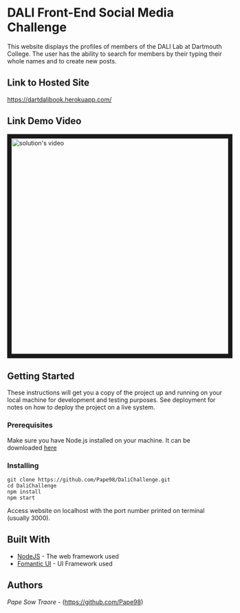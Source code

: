 # DALI Front-End Social Media Challenge

This website displays the profiles of members of the DALI Lab at Dartmouth College. The user has the ability to search for members by their typing their whole names and to create new posts. 

## Link to Hosted Site

https://dartdalibook.herokuapp.com/

## Link Demo Video

<a href="http://www.youtube.com/watch?feature=player_embedded&v=dUugHVACukY
" target="_blank"><img src="http://img.youtube.com/vi/dUugHVACukY/0.jpg" 
alt="solution's video" border="10" width="700" height="500" /></a>

## Getting Started

These instructions will get you a copy of the project up and running on your local machine for development and testing purposes. See deployment for notes on how to deploy the project on a live system.

### Prerequisites

Make sure you have Node.js installed on your machine. It can be downloaded [here]( https://nodejs.org/en/download/)

### Installing
```
git clone https://github.com/Pape98/DaliChallenge.git
cd DaliChallenge
npm install
npm start
```

Access website on localhost with the port number printed on terminal (usually 3000).

## Built With

* [NodeJS](https://nodejs.org/en/) - The web framework used
* [Fomantic UI](https://fomantic-ui.com/) - UI Framework used

## Authors

 *Pape Sow Traore* - (https://github.com/Pape98)
